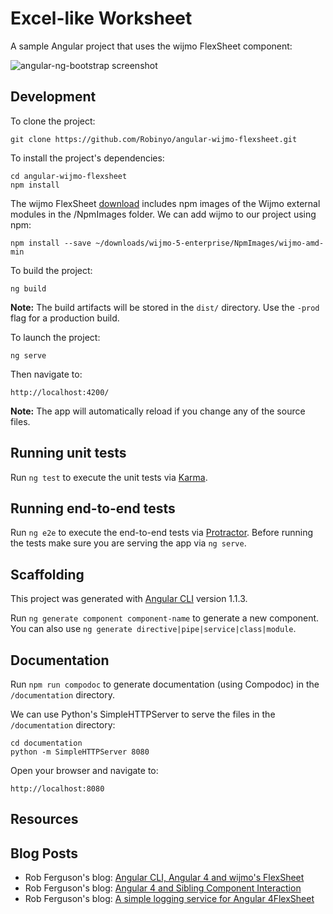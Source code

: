 # Excel-like Worksheet

A sample Angular project that uses the wijmo FlexSheet component:

![angular-ng-bootstrap screenshot](https://github.com/Robinyo/angular-wijmo-flexsheet/blob/master/excel-like-worksheet-with-ribbon.png)

## Development

To clone the project:

    git clone https://github.com/Robinyo/angular-wijmo-flexsheet.git

To install the project's dependencies:

    cd angular-wijmo-flexsheet
    npm install

The wijmo FlexSheet [download](https://www.grapecity.com/en/wijmo-flexsheet) includes npm images of the Wijmo external 
modules in the /NpmImages folder. We can add wijmo to our project using npm:

    npm install --save ~/downloads/wijmo-5-enterprise/NpmImages/wijmo-amd-min

To build the project:

    ng build

**Note:** The build artifacts will be stored in the `dist/` directory. Use the `-prod` flag for a production build.

To launch the project:

    ng serve

Then navigate to:
 
    http://localhost:4200/
     
**Note:** The app will automatically reload if you change any of the source files.

## Running unit tests

Run `ng test` to execute the unit tests via [Karma](https://karma-runner.github.io).

## Running end-to-end tests

Run `ng e2e` to execute the end-to-end tests via [Protractor](http://www.protractortest.org/).
Before running the tests make sure you are serving the app via `ng serve`.

## Scaffolding

This project was generated with [Angular CLI](https://github.com/angular/angular-cli) version 1.1.3.

Run `ng generate component component-name` to generate a new component. You can also use `ng generate directive|pipe|service|class|module`.

## Documentation

Run `npm run compodoc` to generate documentation (using Compodoc) in the `/documentation` directory.

We can use Python's SimpleHTTPServer to serve the files in the `/documentation` directory:

```
cd documentation
python -m SimpleHTTPServer 8080
```

Open your browser and navigate to:
```
http://localhost:8080

``` 

## Resources 

## Blog Posts 
* Rob Ferguson's blog: [Angular CLI, Angular 4 and wijmo's FlexSheet](https://robferguson.org/blog/2017/08/28/angular-cli-angular-4-and-wijmo-flexsheet/)
* Rob Ferguson's blog: [Angular 4 and Sibling Component Interaction](https://robferguson.org/blog/2017/08/31/angular-4-and-sibling-component-interaction/)
* Rob Ferguson's blog: [A simple logging service for Angular 4FlexSheet](https://robferguson.org/blog/2017/09/09/a-simple-logging-service-for-angular-4/)
